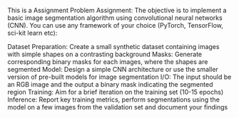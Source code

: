 This is a Assignment Problem 
Assignment:
The objective is to implement a basic image segmentation algorithm using convolutional neural networks (CNN). You can use any framework of your choice (PyTorch, TensorFlow, sci-kit learn etc):

Dataset Preparation: Create a small synthetic dataset containing images with simple shapes on a contrasting background
Masks: Generate corresponding binary masks for each images, where the shapes are segmented
Model: Design a simple CNN architecture or use the smaller version of pre-built models for image segmentation
I/O: The input should be an RGB image and the output a binary mask indicating the segmented region
Training: Aim for a brief iteration on the training set (10-15 epochs)
Inference: Report key training metrics, perform segmentations using the model on a few images from the validation set and document your findings
